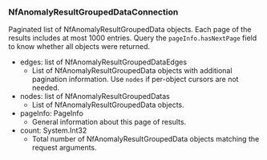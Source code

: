 ### NfAnomalyResultGroupedDataConnection
Paginated list of NfAnomalyResultGroupedData objects. Each page of the results includes at most 1000 entries. Query the `pageInfo.hasNextPage` field to know whether all objects were returned.

- edges: list of NfAnomalyResultGroupedDataEdges
  - List of NfAnomalyResultGroupedData objects with additional pagination information. Use `nodes` if per-object cursors are not needed.
- nodes: list of NfAnomalyResultGroupedDatas
  - List of NfAnomalyResultGroupedData objects.
- pageInfo: PageInfo
  - General information about this page of results.
- count: System.Int32
  - Total number of NfAnomalyResultGroupedData objects matching the request arguments.
